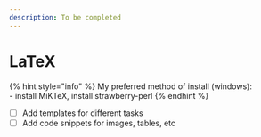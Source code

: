 ```yaml
---
description: To be completed
---
```


# LaTeX

{% hint style="info" %}
My preferred method of install (windows):\
\- install MiKTeX, install strawberry-perl
{% endhint %}

* [ ] Add templates for different tasks
* [ ] Add code snippets for images, tables, etc
